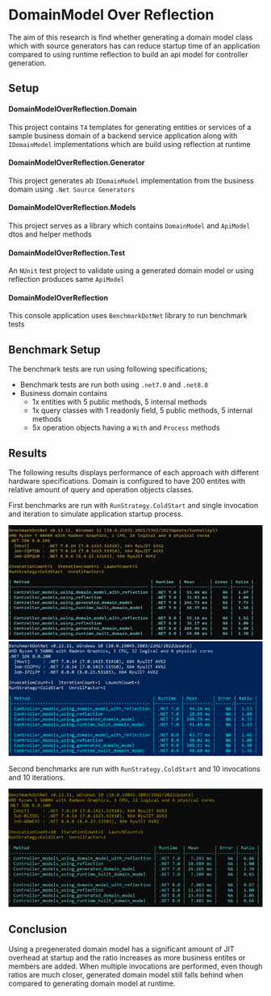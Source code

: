 # DomainModel Over Reflection

The aim of this research is find whether generating a domain model class which
with source generators has can reduce startup time of an application compared
to using runtime reflection to build an api model for controller generation.

## Setup

#### DomainModelOverReflection.Domain

This project contains `T4` templates for generating entities or services of a 
sample business domain of a backend service application along with 
`IDomainModel` implementations which are build using reflection at runtime

#### DomainModelOverReflection.Generator

This project generates ab `IDomainModel` implementation from the business
domain using `.Net Source Generators`
  
#### DomainModelOverReflection.Models

This project serves as a library which contains `DomainModel` and `ApiModel`
dtos and helper methods

#### DomainModelOverReflection.Test

An `NUnit` test project to validate using a generated domain model or using
reflection produces same `ApiModel`

#### DomainModelOverReflection

This console application uses `BenchmarkDotNet` library to run benchmark tests

## Benchmark Setup

The benchmark tests are run using following specifications;

- Benchmark tests are run both using `.net7.0` and `.net8.0`
- Business domain contains
  - 1x entities with 5 public methods, 5 internal methods
  - 1x query classes with 1 readonly field, 5 public methods, 5 internal methods
  - 5x operation objects having a `With` and `Process` methods

## Results

The following results displays performance of each approach with different 
hardware specifications. Domain is configured to have 200 entites with
relative amount of query and operation objects classes.

First benchmarks are run with `RunStrategy.ColdStart` and single invocation
and iteration to simulate application startup process.

![Bencmark-1](Benchmark-1.jpg)
![Benchmark-2](Benchmark-2.PNG)

Second benchmarks are run with `RunStrategy.ColdStart` and 10 invocations
and 10 iterations.

![Benchmark-3](Benchmark-3.JPG)

## Conclusion

Using a pregenerated domain model has a significant amount of JIT overhead
at startup and the ratio increases as more business entites or members are
added. When multiple invocations are performed, even though ratios are much 
closer, generated domain model still falls behind when compared to generating 
domain model at runtime.


